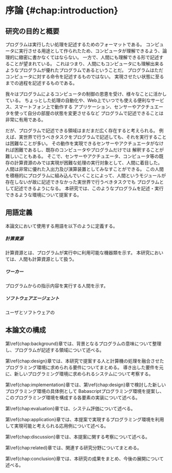 # 序論 {#chap:introduction}

## 研究の目的と概要

<!-- 目的

- プログラムを書いて制御できるものが増えている
- スマートフォン
- arduino, raspberrypi
- カジュアルにプログラムを書けるようになるだろう
- あらゆる処理をプログラムで書きたい
- プログラムを汎用的な処理記述フォーマットとして利用することができれば便利である
- それは人間も変わらない
- コンピュータ、センサー、アクチュエータ、web、人間、全ての処理を記述できれば
- あらゆる処理をプログラムで記述すること

- 一方で、人間はコンピュータにはない曖昧さを持ちあわせており、それをフォローする仕組みも必要である。


- プログラムは優れた処理記述フォーマットであり、様々な要素を制御している。
- プログラムで実現していることはすごい多い。自分で書いたりして超ベンリ。
- けど、まだまだプログラムで記述出来る領域はあると思う。
  - 実世界で行うべきタスクとかは記述できない
  - 人間の行動の中でも、コンピュータにやらせたほうが良いこともあるのに、人間の行動を含めたプログラムが書けないから部分的になってる
  - 人間を記述できないがゆえに、実世界におけるタスクのプログラム化が進んでない。

-->

プログラムは実行したい処理を記述するためのフォーマットである。
コンピュータに実行させる用途として作られたため、コンピュータが理解できるよう、論理的に緻密に書かなくてはならない。
一方で、人間にも理解できる形で記述することが望まれている。
これはつまり、人間にもコンピュータにも理解出来るようなプログラムが優れたプログラムであるということだ。
プログラムはただコンピュータに対する命令を記述するものではない。
実現させたい状態に至るまでの過程を記述するものである。

我々はプログラムによるコンピュータの制御の恩恵を受け、様々なことに活かしている。
ちょっとした処理の自動化や、Web上でいつでも使える便利なサービス、スマートフォン上で動作する
アプリケーション、センサーやアクチュエータを使って自分の部屋の状態を変更させるなど
プログラムで記述できることは非常に有用である。

だが、プログラムで記述できる領域はまだまだ広く存在すると考えられる。
例えば、実世界で行うべきタスクをプログラムで記述しても、それを実行することは困難なことが多い。
その動作を実現できるセンサーやアクチュエータがなければ困難であるし、既存のコンピュータやプログラムだけでは
解釈することが難しいこともある。
そこで、センサーやアクチュエータ、コンピュータ等の既存の計算資源のみでは実現が困難な処理の実行対象として、人間に着目した。
人間は非常に優れた入出力及び演算装置としてみなすことができる。
この人間を積極的にプログラムに組み込んでいくことによって、人間というモジュールが存在しないが故に記述できなかった実世界で行うべきタスクでも
プログラムとして記述できるようになる。
本研究では、このようなプログラムを記述・実行できるような環境について提案する。

## 用語定義

本論文において使用する用語を以下のように定義する。

<!--

##### 計算機

 -->


##### 計算資源

計算資源とは、プログラムが実行中に利用可能な機器類を示す。
本研究においては、人間も計算資源として扱う。

##### ワーカー

プログラムからの指示内容を実行する人間を示す。

##### ソフトウェアエージェント

ユーザとソフトウェアの

## 本論文の構成

第\ref{chap:background}章では、背景となるプログラムの意味について整理し、プログラムが記述する領域について述べる。

第\ref{chap:design}章では、本研究で提案する人と計算機の処理を融合させたプログラミング環境に求められる要件についてまとめる。
導き出した要件を元に、新しいプログラミング環境に求められるシステムについて考察する。

第\ref{chap:implementation}章では、第\ref{chap:design}章で検討した新しいプログラミング環境の具体例として
Babascriptプログラミング環境を提案し、このプログラミング環境を構成する各要素の実装について述べる。

第\ref{chap:evaluation}章では、システム評価について述べる。

第\ref{chap:application}章では、本提案で実現するプログラミング環境を利用して実現可能と考えられる応用例について述べる。

第\ref{chap:discussion}章では、本提案に関する考察について述べる。

第\ref{chap:related}章では、関連する研究分野についてまとめる。

第\ref{chap:conclusion}章では、本研究の成果をまとめ、今後の展開について述べる。
